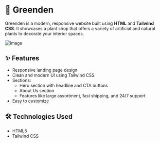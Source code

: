 # 🌿 Greenden

Greenden is a modern, responsive website built using **HTML** and **Tailwind CSS**. It showcases a plant shop that offers a variety of artificial and natural plants to decorate your interior spaces.


![image](https://github.com/user-attachments/assets/13b79347-939c-489c-a4e0-3627216f7794)

## ✨ Features

- Responsive landing page design
- Clean and modern UI using Tailwind CSS
- Sections:
  - Hero section with headline and CTA buttons
  - About Us section
  - Features like large assortment, fast shipping, and 24/7 support
- Easy to customize

## 🛠️ Technologies Used

- HTML5
- Tailwind CSS
